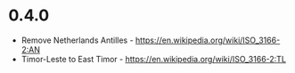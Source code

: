 # 0.4.0

* Remove Netherlands Antilles - https://en.wikipedia.org/wiki/ISO_3166-2:AN
* Timor-Leste to East Timor - https://en.wikipedia.org/wiki/ISO_3166-2:TL
